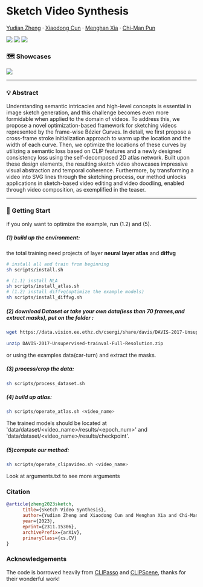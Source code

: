 # Sketch Video Synthesis

[Yudian Zheng](https://github.com/yudianzheng/) · [Xiaodong Cun](http://vinthony.github.io/) · [Menghan Xia](https://menghanxia.github.io/) · [Chi-Man Pun](https://www.cis.um.edu.mo/~cmpun/)

<a href='https://arxiv.org/abs/2311.15306'><img src='https://img.shields.io/badge/ArXiv-2311.15306-red'></a> 
<a href='https://sketchvideo.github.io/'><img src='https://img.shields.io/badge/Project-Page-Green'></a>
<a href='https://youtu.be/tT9F1RSITuU'><img src='https://img.shields.io/badge/Youtube-Video-blue'></a>

### 🗺 Showcases
<div>
<img src='gif/teaser.gif'>
</div>

------------------
### 💡 Abstract
Understanding semantic intricacies and high-level concepts is essential in image sketch generation, and this challenge becomes even more formidable when applied to the domain of videos. To address this, we propose a novel optimization-based framework for sketching videos represented by the frame-wise Bézier Curves. In detail, we first propose a cross-frame stroke initialization approach to warm up the location and the width of each curve. Then, we optimize the locations of these curves by utilizing a semantic loss based on CLIP features and a newly designed consistency loss using the self-decomposed 2D atlas network. Built upon these design elements, the resulting sketch video showcases impressive visual abstraction and temporal coherence. Furthermore, by transforming a video into SVG lines through the sketching process, our method unlocks applications in sketch-based video editing and video doodling, enabled through video composition, as exemplified in the teaser.

------------------

### 🚩 Getting Start
if you only want to optimize the example, run (1.2) and (5).

##### (1) build up the environment: 

the total training need projects of layer **neural layer atlas** and **diffvg**

```bash
# install all and train from beginning
sh scripts/install.sh
```
```bash
# (1.1) install NLA
sh scripts/install_atlas.sh
# (1.2) install diffvg(optimize the example models)
sh scripts/install_diffvg.sh
```

##### (2) download Dataset or take your own data(less than 70 frames,and extract masks), put on the folder <data>:

```bash
wget https://data.vision.ee.ethz.ch/csergi/share/davis/DAVIS-2017-Unsupervised-trainval-Full-Resolution.zip
 
unzip DAVIS-2017-Unsupervised-trainval-Full-Resolution.zip
```

or using the examples data(car-turn) and extract the masks.

##### (3) process/crop the data:

```bash
sh scripts/process_dataset.sh
```

##### (4) build up atlas:

```bash
sh scripts/operate_atlas.sh <video_name>
```
The trained models should be located at 'data/dataset/<video_name>/results/<epoch_num>' and 'data/dataset/<video_name>/results/checkpoint'.

##### (5)compute our method:

```bash
sh scripts/operate_clipavideo.sh <video_name>
```

Look at arguments.txt to see more arguments

### Citation

```bibtex
@article{zheng2023sketch,
      title={Sketch Video Synthesis}, 
      author={Yudian Zheng and Xiaodong Cun and Menghan Xia and Chi-Man Pun},
      year={2023},
      eprint={2311.15306},
      archivePrefix={arXiv},
      primaryClass={cs.CV}
}

```

### Acknowledgements

The code is borrowed heavily from [CLIPasso](https://github.com/yael-vinker/CLIPasso) and [CLIPScene](https://github.com/yael-vinker/SceneSketch), thanks for their wonderful work!



